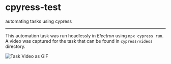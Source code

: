 # cpyress-test

automating tasks using cypress

---

This automation task was run headlessly in *Electron* using ```npx cypress run```.
A video was captured for the task that can be found in ```cypress/videos``` directory.

![Task Video as GIF](cypress/videos/spec.cy.js.gif)
